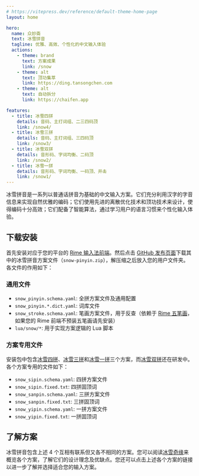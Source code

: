 ```yaml
---
# https://vitepress.dev/reference/default-theme-home-page
layout: home

hero:
  name: 众妙斋
  text: 冰雪拼音
  tagline: 优雅、高效、个性化的中文输入体验
  actions:
    - theme: brand
      text: 方案成果
      link: /snow
    - theme: alt
      text: 顶功集萃
      link: https://ding.tansongchen.com
    - theme: alt
      text: 自动拆分
      link: https://chaifen.app

features:
  - title: 冰雪四拼
    details: 音码、主打词组、二三四码顶
    link: /snow4/
  - title: 冰雪三拼
    details: 音码、主打词组、三四码顶
    link: /snow3/
  - title: 冰雪双拼
    details: 音形码、字词均衡、二码顶
    link: /snow2/
  - title: 冰雪一拼
    details: 音形码、字词均衡、一码顶、并击
    link: /snow1/
---
```


冰雪拼音是一系列以普通话拼音为基础的中文输入方案。它们充分利用汉字的字音信息来实现自然优雅的编码；它们使用先进的离散优化技术和顶功技术来设计，使得编码十分高效；它们配备了智能算法，通过学习用户的语言习惯来个性化输入体验。

## 下载安装

首先安装对应于您的平台的 [Rime 输入法前端](https://rime.im/download/)。然后点击 [GitHub 发布页面](https://github.com/rimeinn/rime-snow-pinyin/releases/latest)下载其中的冰雪拼音方案文件（`snow-pinyin.zip`），解压缩之后放入您的用户文件夹。各文件的作用如下：

### 通用文件

- `snow_pinyin.schema.yaml`: 全拼方案文件及通用配置
- `snow_pinyin.*.dict.yaml`: 词库文件
- `snow_stroke.schema.yaml`: 笔画方案文件，用于反查（依赖于 [Rime 五笔画](http://github.com/rime/rime-stroke)，如果您的 Rime 前端不预装五笔画请先安装）
- `lua/snow/*`: 用于实现方案逻辑的 Lua 脚本

### 方案专用文件

安装包中包含[冰雪四拼](/snow4/)、[冰雪三拼](/snow3/)和[冰雪一拼](/snow1/)三个方案，而[冰雪双拼](/snow2/)还在研发中。各个方案专用的文件如下：

- `snow_sipin.schema.yaml`: 四拼方案文件
- `snow_sipin.fixed.txt`: 四拼固顶词
- `snow_sanpin.schema.yaml`: 三拼方案文件
- `snow_sanpin.fixed.txt`: 三拼固顶词
- `snow_yipin.schema.yaml`: 一拼方案文件
- `snow_yipin.fixed.txt`: 一拼固顶词

## 了解方案

冰雪拼音包含上述 4 个互相有联系但又各不相同的方案。您可以阅读[冰雪奇缘](/snow)来概览各个方案，了解它们的设计理念及优缺点。您还可以点击上述各个方案的链接以进一步了解并选择适合您的输入方案。
